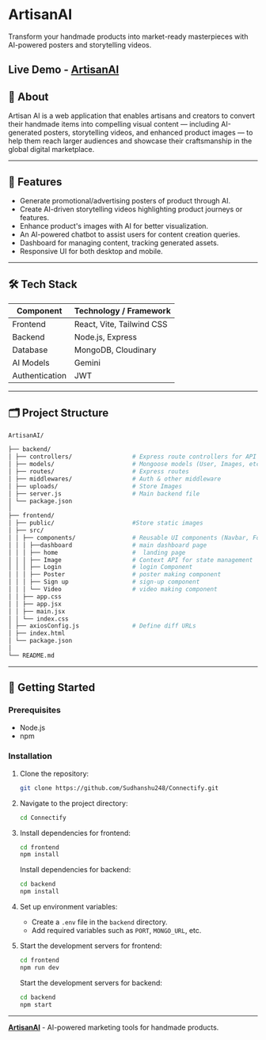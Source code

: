 # ArtisanAI

Transform your handmade products into market-ready masterpieces with AI-powered posters and storytelling videos.

**Live Demo - [ArtisanAI](https://artisan-ai-eight.vercel.app/)**
---

## 📖 About

Artisan AI is a web application that enables artisans and creators to convert their handmade items into compelling visual content — including AI-generated posters, storytelling videos, and enhanced product images — to help them reach larger audiences and showcase their craftsmanship in the global digital marketplace.

---

## 📌 Features

- Generate promotional/advertising posters of product through AI.  
- Create AI-driven storytelling videos highlighting product journeys or features.  
- Enhance product's images with AI for better visualization.  
- An AI-powered chatbot to assist users for content creation queries.
- Dashboard for managing content, tracking generated assets.  
- Responsive UI for both desktop and mobile.

---

## 🛠️ Tech Stack

| Component      | Technology / Framework        |
|----------------|-------------------------------|
| Frontend       | React, Vite, Tailwind CSS     |
| Backend        | Node.js, Express              |
| Database       | MongoDB, Cloudinary           |
| AI Models      | Gemini                        |
| Authentication | JWT                           |

---  

## 🗂️ Project Structure

   ```bash
   ArtisanAI/
   
   ├── backend/
   │ ├── controllers/                 # Express route controllers for API
   │ ├── models/                      # Mongoose models (User, Images, etc.)
   │ ├── routes/                      # Express routes
   │ ├── middlewares/                 # Auth & other middleware
   │ ├── uploads/                     # Store Images
   │ ├── server.js                    # Main backend file
   │ └── package.json
   │
   ├── frontend/
   │ ├── public/                      #Store static images
   │ ├── src/
   │ │ ├── components/                # Reusable UI components (Navbar, Footer, etc.)
   │ │ │ ├──dashboard                 # main dashboard page
   │ │ │ ├── home                     #  landing page
   │ │ │ ├── Image                    # Context API for state management
   │ │ │ ├── Login                    # login Component
   │ │ │ ├── Poster                   # poster making component
   │ │ │ ├── Sign up                  # sign-up component
   │ │ │ └── Video                    # video making component
   │ │ ├── app.css
   │ │ ├── app.jsx
   │ │ ├── main.jsx
   │ │ └── index.css
   │ ├── axiosConfig.js               # Define diff URLs
   │ ├── index.html
   │ └── package.json
   │
   └── README.md
   ```

---

## 🚀 Getting Started

### Prerequisites

- Node.js
- npm 

### Installation

1. Clone the repository:
   ```bash
   git clone https://github.com/Sudhanshu248/Connectify.git
   ```

2. Navigate to the project directory:
   ```bash
   cd Connectify
   ```

3. Install dependencies for frontend:
   ```bash
   cd frontend
   npm install
   ```
   Install dependencies for backend:
   ```bash
   cd backend
   npm install
   ```

4. Set up environment variables:
   - Create a `.env` file in the `backend` directory.
   - Add required variables such as `PORT`, `MONGO_URL`, etc.

5. Start the development servers for frontend:
   ```bash
   cd frontend
   npm run dev
   ```
   Start the development servers for backend:
   ```bash
   cd backend
   npm start
   ```

---

**[ArtisanAI](https://artisan-ai-eight.vercel.app/)** - AI-powered marketing tools for handmade products.
